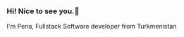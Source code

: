 ### Hi! Nice to see you.👋

I'm Pena, Fullstack Software developer from Turkmenistan

<!--
**pmuhammedov/pmuhammedov** is a ✨ _special_ ✨ repository because its `README.md` (this file) appears on your GitHub profile.

Here are some ideas to get you started:

- 🔭 I’m currently working on ...
- 🌱 I’m currently learning ...
- 👯 I’m looking to collaborate on ...
- 🤔 I’m looking for help with ...
- 💬 Ask me about ...
- 📫 How to reach me: ...
- 😄 Pronouns: ...
- ⚡ Fun fact: ...
-->




<!-- I'm [your name], a full-stack software engineer and writer. -->

<!-- ## About me -->

<!-- - 🔭 I’m currently working on [your project] -->
<!-- - 🌱 I’m currently learning [your skill] -->
<!-- - 👯 I’m looking to collaborate on [your idea]
- 🤔 I’m looking for help with [your problem]
- 💬 Ask me about [your topic]
- 📫 How to reach me: [your contact]
- 😄 Pronouns: [your pronouns]
- ⚡ Fun fact: [your fact] -->
<!-- 
## My skills

[Add your skills here]

## My stats

[Add your stats here]

## My projects

[Add your projects here]
 -->
